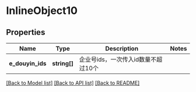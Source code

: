 # InlineObject10

## Properties
Name | Type | Description | Notes
------------ | ------------- | ------------- | -------------
**e_douyin_ids** | **string[]** | 企业号ids，一次传入id数量不超过10个 | 

[[Back to Model list]](../README.md#documentation-for-models) [[Back to API list]](../README.md#documentation-for-api-endpoints) [[Back to README]](../README.md)


